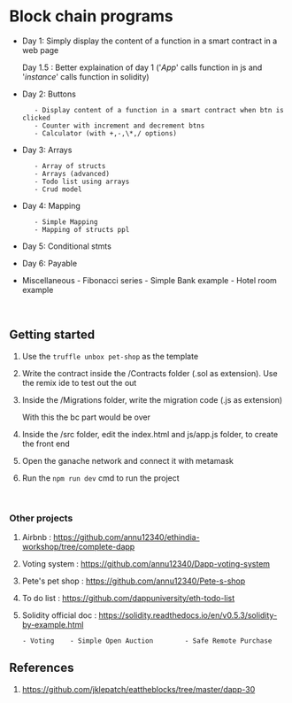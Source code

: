 # Block chain programs

- Day 1: Simply display the content of a function in a smart contract in a web page

  Day 1.5 : Better explaination of day 1 ('_App_' calls function in js and '_instance_' calls function in solidity)

- Day 2: Buttons

         - Display content of a function in a smart contract when btn is clicked
         - Counter with increment and decrement btns
         - Calculator (with +,-,\*,/ options)


- Day 3: Arrays

         - Array of structs
         - Arrays (advanced)
         - Todo list using arrays
         - Crud model

- Day 4: Mapping

         - Simple Mapping
         - Mapping of structs ppl


- Day 5: Conditional stmts

- Day 6: Payable

- Miscellaneous
         - Fibonacci series
         - Simple Bank example
         - Hotel room example


<br/>

## Getting started
1. Use the ``` truffle unbox pet-shop ``` as the template
2. Write the contract inside the /Contracts folder (.sol as extension). Use the remix ide to test out the out
3. Inside the /Migrations folder, write the migration code (.js as extension)

     With this the bc part would be over


4. Inside the /src folder, edit the index.html and js/app.js folder, to create the front end
5. Open the ganache network and connect it with metamask
6. Run the ``` npm run dev ``` cmd to run the project

<br/>

### Other projects
1. Airbnb : https://github.com/annu12340/ethindia-workshop/tree/complete-dapp
2. Voting system : https://github.com/annu12340/Dapp-voting-system
3. Pete's pet shop : https://github.com/annu12340/Pete-s-shop
4. To do list : https://github.com/dappuniversity/eth-todo-list
5. Solidity official doc : https://solidity.readthedocs.io/en/v0.5.3/solidity-by-example.html

       - Voting    - Simple Open Auction        - Safe Remote Purchase

## References

1. https://github.com/jklepatch/eattheblocks/tree/master/dapp-30
